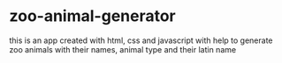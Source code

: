 # zoo-animal-generator
this is an app created with html, css and javascript with help to generate zoo animals with their names, animal type and their latin name
